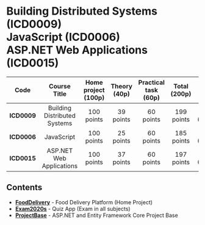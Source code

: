 # Building Distributed Systems (ICD0009)<br/>JavaScript (ICD0006)<br/>ASP.NET Web Applications (ICD0015)
| Code        | Course Title                 | Home project (100p)  | Theory (40p)  | Practical task (60p) | Total (200p) | Grade         |
| :----:      | :----:                       | :---:                | :---:         | :---:                | :---:        | :---:         |
| **ICD0009** | Building Distributed Systems | 100 points           | 39 points     | 60 points            | 199 points   | **5** (99,5p) |
| **ICD0006** | JavaScript                   | 100 points           | 25 points     | 60 points            | 185 points   | **5** (92,5p) |
| **ICD0015** | ASP.NET Web Applications     | 100 points           | 37 points     | 60 points            | 197 points   | **5** (98,5p) |
## Contents
* **[FoodDelivery](FoodDelivery)** - Food Delivery Platform (Home Project)
* **[Exam2020s](Exam2020s)** - Quiz App (Exam in all subjects)
* **[ProjectBase](ProjectBase)** - ASP.NET and Entity Framework Core Project Base
